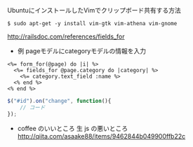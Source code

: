 UbuntuにインストールしたVimでクリップボード共有する方法
```
$ sudo apt-get -y install vim-gtk vim-athena vim-gnome
```


http://railsdoc.com/references/fields_for
- 例
pageモデルにcategoryモデルの情報を入力
```erb
<%= form_for(@page) do |i| %>
  <%= fields_for @page.category do |category| %>
    <%= category.text_field :name %>
  <% end %>
<% end %>
```


```js
$("#id").on("change", function(){
	// コード
});
```

- coffee のいいところ 生 js の悪いところ
http://qiita.com/asaake88/items/9462844b049900ffb22c


